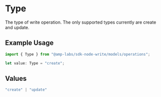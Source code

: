 # Type

The type of write operation. The only supported types currently are create and update.

## Example Usage

```typescript
import { Type } from "@amp-labs/sdk-node-write/models/operations";

let value: Type = "create";
```

## Values

```typescript
"create" | "update"
```